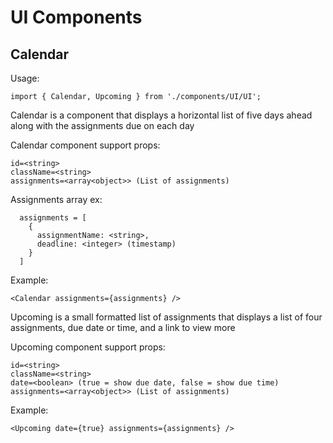 # UI Components

## Calendar

Usage: 

`import { Calendar, Upcoming } from './components/UI/UI';`

Calendar is a component that displays a horizontal list of five days ahead along with the assignments due on each day

Calendar component support props:

```
id=<string>
className=<string>
assignments=<array<object>> (List of assignments)
```

Assignments array ex:

```
  assignments = [
    {
      assignmentName: <string>,
      deadline: <integer> (timestamp)
    }
  ]
```

Example:

```
<Calendar assignments={assignments} />
```

Upcoming is a small formatted list of assignments that displays a list of four assignments, due date or time, and a link to view more

Upcoming component support props:

```
id=<string>
className=<string>
date=<boolean> (true = show due date, false = show due time)
assignments=<array<object>> (List of assignments)
```

Example:

```
<Upcoming date={true} assignments={assignments} />
```